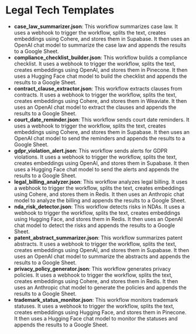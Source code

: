 # Legal Tech Templates

- **case_law_summarizer.json**: This workflow summarizes case law. It uses a webhook to trigger the workflow, splits the text, creates embeddings using Cohere, and stores them in Supabase. It then uses an OpenAI chat model to summarize the case law and appends the results to a Google Sheet.
- **compliance_checklist_builder.json**: This workflow builds a compliance checklist. It uses a webhook to trigger the workflow, splits the text, creates embeddings using OpenAI, and stores them in Pinecone. It then uses a Hugging Face chat model to build the checklist and appends the results to a Google Sheet.
- **contract_clause_extractor.json**: This workflow extracts clauses from contracts. It uses a webhook to trigger the workflow, splits the text, creates embeddings using Cohere, and stores them in Weaviate. It then uses an OpenAI chat model to extract the clauses and appends the results to a Google Sheet.
- **court_date_reminder.json**: This workflow sends court date reminders. It uses a webhook to trigger the workflow, splits the text, creates embeddings using Cohere, and stores them in Supabase. It then uses an OpenAI chat model to send the reminders and appends the results to a Google Sheet.
- **gdpr_violation_alert.json**: This workflow sends alerts for GDPR violations. It uses a webhook to trigger the workflow, splits the text, creates embeddings using OpenAI, and stores them in Supabase. It then uses a Hugging Face chat model to send the alerts and appends the results to a Google Sheet.
- **legal_billing_analyzer.json**: This workflow analyzes legal billing. It uses a webhook to trigger the workflow, splits the text, creates embeddings using Cohere, and stores them in Redis. It then uses an Anthropic chat model to analyze the billing and appends the results to a Google Sheet.
- **nda_risk_detector.json**: This workflow detects risks in NDAs. It uses a webhook to trigger the workflow, splits the text, creates embeddings using Hugging Face, and stores them in Redis. It then uses an OpenAI chat model to detect the risks and appends the results to a Google Sheet.
- **patent_abstract_summarizer.json**: This workflow summarizes patent abstracts. It uses a webhook to trigger the workflow, splits the text, creates embeddings using OpenAI, and stores them in Supabase. It then uses an OpenAI chat model to summarize the abstracts and appends the results to a Google Sheet.
- **privacy_policy_generator.json**: This workflow generates privacy policies. It uses a webhook to trigger the workflow, splits the text, creates embeddings using Cohere, and stores them in Redis. It then uses an Anthropic chat model to generate the policies and appends the results to a Google Sheet.
- **trademark_status_monitor.json**: This workflow monitors trademark statuses. It uses a webhook to trigger the workflow, splits the text, creates embeddings using Hugging Face, and stores them in Pinecone. It then uses a Hugging Face chat model to monitor the statuses and appends the results to a Google Sheet.

